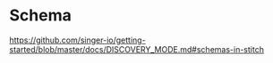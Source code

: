 # Schema

https://github.com/singer-io/getting-started/blob/master/docs/DISCOVERY_MODE.md#schemas-in-stitch
